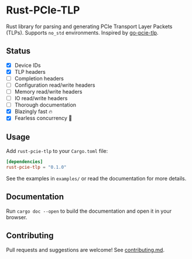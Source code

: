 # Rust-PCIe-TLP

Rust library for parsing and generating PCIe Transport Layer Packets (TLPs).
Supports `no_std` environments. Inspired by [go-pcie-tlp](https://github.com/google/go-pcie-tlp).

## Status

- [x] Device IDs
- [x] TLP headers
- [ ] Completion headers
- [ ] Configuration read/write headers
- [ ] Memory read/write headers
- [ ] IO read/write headers
- [ ] Thorough documentation
- [x] Blazingly fast 🔥
- [x] Fearless concurrency 🦀

## Usage

Add `rust-pcie-tlp` to your `Cargo.toml` file:

```toml
[dependencies]
rust-pcie-tlp = "0.1.0"
```

See the examples in `examples/` or read the documentation for more details.

## Documentation

Run `cargo doc --open` to build the documentation and open it in your browser.

## Contributing

Pull requests and suggestions are welcome! See [contributing.md](contributing.md).
